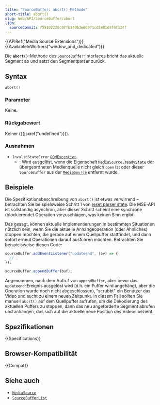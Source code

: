 ```yaml
---
title: "SourceBuffer: abort()-Methode"
short-title: abort()
slug: Web/API/SourceBuffer/abort
l10n:
  sourceCommit: 759102220c07fb140b3e06971cd5981d8f0f134f
---
```


{{APIRef("Media Source Extensions")}}{{AvailableInWorkers("window_and_dedicated")}}

Die **`abort()`**-Methode des [`SourceBuffer`](/de/docs/Web/API/SourceBuffer)-Interfaces bricht das aktuelle Segment ab und setzt den Segmentparser zurück.

## Syntax

```js-nolint
abort()
```

### Parameter

Keine.

### Rückgabewert

Keiner ({{jsxref("undefined")}}).

### Ausnahmen

- `InvalidStateError` [`DOMException`](/de/docs/Web/API/DOMException)
  - : Wird ausgelöst, wenn die Eigenschaft [`MediaSource.readyState`](/de/docs/Web/API/MediaSource/readyState) der übergeordneten Medienquelle nicht gleich `open` ist oder dieser `SourceBuffer` aus der [`MediaSource`](/de/docs/Web/API/MediaSource) entfernt wurde.

## Beispiele

Die Spezifikationsbeschreibung von `abort()` ist etwas verwirrend – betrachten Sie beispielsweise Schritt 1 von [reset parser state](https://w3c.github.io/media-source/index.html#sourcebuffer-reset-parser-state). Die MSE-API ist vollständig asynchron, aber dieser Schritt scheint eine synchrone (blockierende) Operation vorzuschlagen, was keinen Sinn ergibt.

Das gesagt, können aktuelle Implementierungen in bestimmten Situationen nützlich sein, wenn Sie die aktuelle Anhängeoperation (oder Ähnliches) stoppen möchten, die gerade auf einem Quellpuffer stattfindet, und dann sofort erneut Operationen darauf ausführen möchten. Betrachten Sie beispielsweise diesen Code:

```js
sourceBuffer.addEventListener("updateend", (ev) => {
  // …
});

sourceBuffer.appendBuffer(buf);
```

Angenommen, nach dem Aufruf von `appendBuffer`, aber bevor das `updateend`-Ereignis ausgelöst wird (d.h. ein Puffer wird angehängt, aber die Operation wurde noch nicht abgeschlossen), "scrubbt" ein Benutzer das Video und sucht zu einem neuen Zeitpunkt. In diesem Fall sollten Sie manuell `abort()` auf dem Quellpuffer aufrufen, um die Dekodierung des aktuellen Puffers zu stoppen, dann das neu angeforderte Segment abrufen und anhängen, das sich auf die aktuelle neue Position des Videos bezieht.

## Spezifikationen

{{Specifications}}

## Browser-Kompatibilität

{{Compat}}

## Siehe auch

- [`MediaSource`](/de/docs/Web/API/MediaSource)
- [`SourceBufferList`](/de/docs/Web/API/SourceBufferList)
